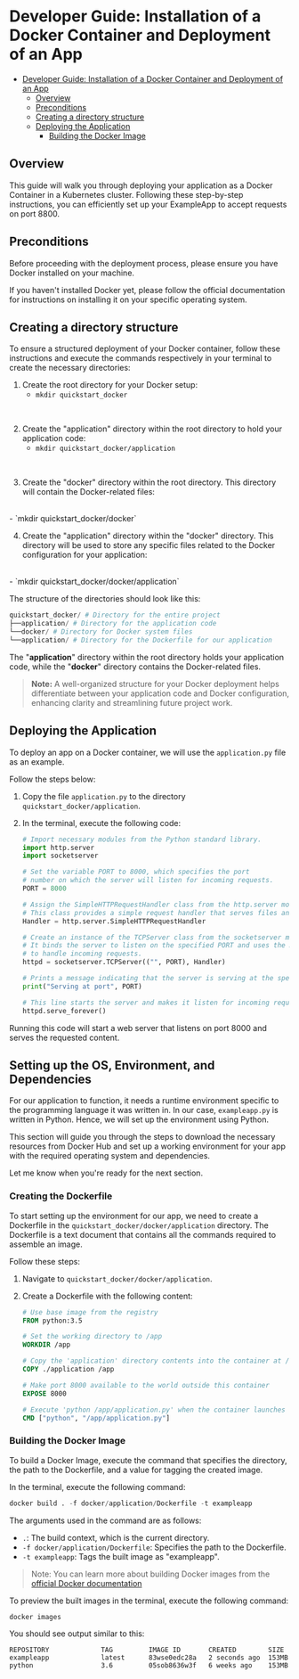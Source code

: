 # Developer Guide: Installation of a Docker Container and Deployment of an App

- [Developer Guide: Installation of a Docker Container and Deployment of an App](#developer-guide-installation-of-a-docker-container-and-deployment-of-an-app)
  - [Overview](#overview)
  - [Preconditions](#preconditions)
  - [Creating a directory structure](#creating-a-directory-structure)
  - [Deploying the Application](#deploying-the-application)
    - [Building the Docker Image](#building-the-docker-image)

## Overview

This guide will walk you through deploying your application as a Docker Container in a Kubernetes cluster. Following these step-by-step instructions, you can efficiently set up your ExampleApp to accept requests on port 8800.

## Preconditions

Before proceeding with the deployment process, please ensure you have Docker installed on your machine.

If you haven't installed Docker yet, please follow the official documentation for instructions on installing it on your specific operating system.

## Creating a directory structure

To ensure a structured deployment of your Docker container, follow these instructions and execute the commands respectively in your terminal to create the necessary directories:

1. Create the root directory for your Docker setup:
   <br>
   - `mkdir quickstart_docker`
<br>

2. Create the "application" directory within the root directory to hold your application code:
   <br>
   - `mkdir quickstart_docker/application`
<br>

3. Create the "docker" directory within the root directory. This directory will contain the Docker-related files:
<br>
   -  `mkdir quickstart_docker/docker`
<br>
   

4. Create the "application" directory within the "docker" directory. This directory will be used to store any specific files related to the Docker configuration for your application:
 <br>
   -  `mkdir quickstart_docker/docker/application`

<br>


The structure of the directories should look like this:

```python
quickstart_docker/ # Directory for the entire project
├──application/ # Directory for the application code
└──docker/ # Directory for Docker system files
└──application/ # Directory for the Dockerfile for our application
```

The "**application**" directory within the root directory holds your application code, while the "**docker**" directory contains the Docker-related files.

> **Note:** A well-organized structure for your Docker deployment helps differentiate between your application code and Docker configuration, enhancing clarity and streamlining future project work.

## Deploying the Application

To deploy an app on a Docker container, we will use the `application.py` file as an example.

Follow the steps below:

1. Copy the file `application.py` to the directory `quickstart_docker/application`.

2. In the terminal, execute the following code:

   ```python
   # Import necessary modules from the Python standard library.
   import http.server
   import socketserver

   # Set the variable PORT to 8000, which specifies the port 
   # number on which the server will listen for incoming requests.
   PORT = 8000

   # Assign the SimpleHTTPRequestHandler class from the http.server module to the variable Handler. 
   # This class provides a simple request handler that serves files and directory listings.
   Handler = http.server.SimpleHTTPRequestHandler

   # Create an instance of the TCPServer class from the socketserver module. 
   # It binds the server to listen on the specified PORT and uses the Handler class 
   # to handle incoming requests.
   httpd = socketserver.TCPServer(("", PORT), Handler)

   # Prints a message indicating that the server is serving at the specified port.
   print("Serving at port", PORT)

   # This line starts the server and makes it listen for incoming requests indefinitely.
   httpd.serve_forever()

Running this code will start a web server that listens on port 8000 and serves the requested content.

## Setting up the OS, Environment, and Dependencies

For our application to function, it needs a runtime environment specific to the programming language it was written in. In our case, `exampleapp.py` is written in Python. Hence, we will set up the environment using Python.

This section will guide you through the steps to download the necessary resources from Docker Hub and set up a working environment for your app with the required operating system and dependencies.

Let me know when you're ready for the next section.

### Creating the Dockerfile

To start setting up the environment for our app, we need to create a Dockerfile in the `quickstart_docker/docker/application` directory. The Dockerfile is a text document that contains all the commands required to assemble an image.

Follow these steps:

1. Navigate to `quickstart_docker/docker/application`.
2. Create a Dockerfile with the following content:

   ```dockerfile
   # Use base image from the registry
   FROM python:3.5

   # Set the working directory to /app
   WORKDIR /app

   # Copy the 'application' directory contents into the container at /app
   COPY ./application /app

   # Make port 8000 available to the world outside this container
   EXPOSE 8000

   # Execute 'python /app/application.py' when the container launches
   CMD ["python", "/app/application.py"]
   ```

### Building the Docker Image

To build a Docker Image, execute the command that specifies the directory, the path to the Dockerfile, and a value for tagging the created image.

In the terminal, execute the following command:

```python
docker build . -f docker/application/Dockerfile -t exampleapp
```

The arguments used in the command are as follows:

- `.`: The build context, which is the current directory.
- `-f docker/application/Dockerfile`: Specifies the path to the Dockerfile.
- `-t exampleapp`: Tags the built image as "exampleapp".

>Note: You can learn more about building Docker images from the [official Docker documentation](https://docs.docker.com/engine/reference/builder/)

To preview the built images in the terminal, execute the following command:

```bash
docker images
```

You should see output similar to this:

```
REPOSITORY             TAG         IMAGE ID       CREATED        SIZE
exampleapp             latest      83wse0edc28a   2 seconds ago  153MB
python                 3.6         05sob8636w3f   6 weeks ago    153MB
```
